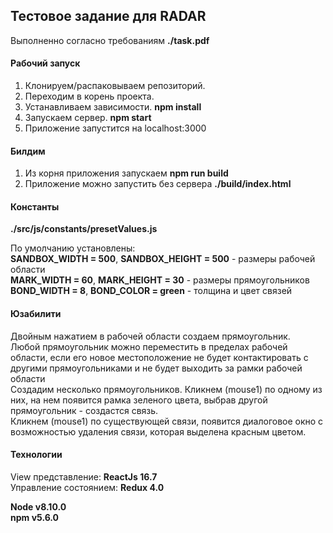 ## Тестовое задание для RADAR

Выполненно согласно требованиям **./task.pdf**

#### Рабочий запуск

1. Клонируем/распаковываем репозиторий. 
2. Переходим в корень проекта.
3. Устанавливаем зависимости. **npm install**
4. Запускаем сервер. **npm start**
5. Приложение запустится на localhost:3000

#### Билдим

1. Из корня приложения запускаем **npm run build**
2. Приложение можно запустить без сервера **./build/index.html**

#### Константы

**./src/js/constants/presetValues.js** <br>

По умолчанию установлены:<br>
**SANDBOX_WIDTH = 500**, **SANDBOX_HEIGHT = 500** - размеры рабочей области <br>
**MARK_WIDTH = 60**, **MARK_HEIGHT = 30** - размеры прямоугольников <br>
**BOND_WIDTH = 8**, **BOND_COLOR = green** - толщина и цвет связей <br>

#### Юзабилити

Двойным нажатием в рабочей области создаем прямоугольник.<br>
Любой прямоугольник можно переместить в пределах рабочей области, если его новое местоположение не будет контактировать с другими прямоугольниками и не будет выходить за рамки рабочей области <br>
Создадим несколько прямоугольников. Кликнем (mouse1) по одному из них, на нем появится рамка зеленого цвета, выбрав другой прямоугольник - создастся связь.<br>
Кликнем (mouse1) по существующей связи, появится диалоговое окно с возможностью удаления связи, которая выделена красным цветом.


#### Технологии

View представление: **ReactJs 16.7** <br>
Управление состоянием: **Redux 4.0** <br>

**Node v8.10.0**<br>
**npm v5.6.0**